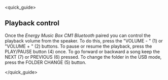 <quick_guide>
## Playback control

Once the *Energy Music Box CM1 Bluetooth* paired you can control the playback volume from the speaker. To do this, press the "VOLUME - " (1) or "VOLUME + " (2) buttons.
To pause or resume the playback, press the PLAY/PAUSE button (4) once.
To go forward or backward a song keep the NEXT (7) or PREVIOUS (6) pressed.
To change the folder in the USB mode, press the FOLDER CHANGE (5) button.


</quick_guide>
